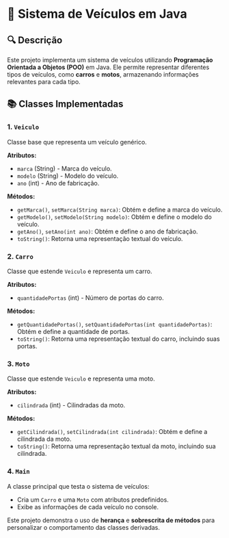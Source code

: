 # 🚗 Sistema de Veículos em Java

## 🔍 Descrição
Este projeto implementa um sistema de veículos utilizando **Programação Orientada a Objetos (POO)** em Java. Ele permite representar diferentes tipos de veículos, como **carros** e **motos**, armazenando informações relevantes para cada tipo.

## 📚 Classes Implementadas
### **1. `Veiculo`**
Classe base que representa um veículo genérico.

**Atributos:**
- `marca` (String) - Marca do veículo.
- `modelo` (String) - Modelo do veículo.
- `ano` (int) - Ano de fabricação.

**Métodos:**
- `getMarca()`, `setMarca(String marca)`: Obtém e define a marca do veículo.
- `getModelo()`, `setModelo(String modelo)`: Obtém e define o modelo do veículo.
- `getAno()`, `setAno(int ano)`: Obtém e define o ano de fabricação.
- `toString()`: Retorna uma representação textual do veículo.

### **2. `Carro`**
Classe que estende `Veiculo` e representa um carro.

**Atributos:**
- `quantidadePortas` (int) - Número de portas do carro.

**Métodos:**
- `getQuantidadePortas()`, `setQuantidadePortas(int quantidadePortas)`: Obtém e define a quantidade de portas.
- `toString()`: Retorna uma representação textual do carro, incluindo suas portas.

### **3. `Moto`**
Classe que estende `Veiculo` e representa uma moto.

**Atributos:**
- `cilindrada` (int) - Cilindradas da moto.

**Métodos:**
- `getCilindrada()`, `setCilindrada(int cilindrada)`: Obtém e define a cilindrada da moto.
- `toString()`: Retorna uma representação textual da moto, incluindo sua cilindrada.

### **4. `Main`**
A classe principal que testa o sistema de veículos:
- Cria um `Carro` e uma `Moto` com atributos predefinidos.
- Exibe as informações de cada veículo no console.

Este projeto demonstra o uso de **herança** e **sobrescrita de métodos** para personalizar o comportamento das classes derivadas.

